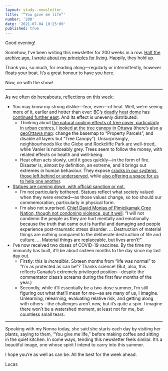 ```yaml
---
layout: study--newsletter
title: '“You give me life”'
number: '200'
date: '2021-07-04 10:25:00'
published: true
---
```


Good evening!

Somehow, I’ve been writing this newsletter for 200 weeks in a row. [Half the archive ago, I wrote about my principles for living.](https://lucascherkewski.com/hit-and-miss/100-living-principles/) Happily, they hold up.

Thank you, so much, for reading along—regularly or intermittently, however floats your boat. It’s a great honour to have you here.

Now, on with the show!

---

As we often do hereabouts, reflections on this week:

- You may know my strong dislike—fear, even—of heat. Well, we’re seeing more of it, earlier and hotter than ever: [BC’s deadly heat dome](https://www.cbc.ca/news/canada/british-columbia/heat-wave-719-deaths-1.6088793) has [continued further east](https://www.cbc.ca/news/canada/manitoba/prairies-extreme-temperatures-records-1.6089145). And its effect is unevenly distributed:
	- Thinking about [the natural cooling effects of tree cover, particularly in urban centres](https://theconversation.com/can-trees-really-cool-our-cities-down-44099), I [looked at the tree canopy in Ottawa](https://ncc-ccn.gc.ca/our-plans/tree-canopy-assessment-canada-capital-region) (there’s also [a geoOttawa map](https://maps.ottawa.ca/geoOttawa/): change the basemap to “Property Parcels”, and disable all layers but “Tree Canopy”). Unsurprisingly, neighbourhoods like the Glebe and Rockcliffe Park are well-treed, while Vanier is noticeably grey. Trees seem to follow the money, with related effects on health and well-being.
	- Heat often acts slowly, until it goes quickly—in the form of fire. Disaster is, almost by definition, an extreme, and it brings out extremes in human behaviour. They expose [cracks in our systems, those left behind or underserved](https://www.theglobeandmail.com/canada/article-abysmal-attempt-lytton-bc-wildfire-response-criticized-by-indigenous/), while [also offering a space for us to help one another](https://www.theglobeandmail.com/canada/article-restore-faith-in-humanity-bc-wildfire-evacuees-firefighters-find/).
- [Statues are coming down, with official sanction or not.](https://www.bbc.com/news/world-us-canada-57693683)
	- I’m not particularly bothered. Statues reflect what society valued when they were erected—as those values change, so too should our commemoration, particularly in physical form.
	- I’m also not surprised. [Chief David Monias of Pimicikamak Cree Nation, though not condoning violence, put it well](https://mkonation.com/noprideingenocideevent/): “I will not condemn the people as they are hurt mentally and emotionally because the truth that came out is hurtful and damaging and people experience post-traumatic stress disorder. … Destruction of material things are nothing compared to the deliberate destruction of life and culture. … Material things are replaceable, but lives aren’t!”
- I’ve now received two doses of COVID-19 vaccines. By the time my immunity has built, it’ll be about sixteen months to the day since my last day out.
	- Firstly: this is _incredible_. Sixteen months from “life was normal” to “I’m as protected as can be”? Thanks science! (But, also, this reflects Canada’s extremely privileged position—despite the commentator class’s screams during the first few months of the year.)
	- Secondly, while it’ll essentially be a two-dose summer, I’m still figuring out what that’ll mean for me—as are many of us, I imagine. Unlearning, relearning, evaluating relative risk, and getting along with others—the challenges aren’t new, but it’s quite a spin. I imagine there won’t be a watershed moment, at least not for me, but countless small tears.

---

Speaking with my Nonna today, she said she starts each day by visiting her plants, saying to them, “You give me life,” before making coffee and sitting in the quiet kitchen. In some ways, tending this newsletter feels similar. It’s a beautiful image, one whose spirit I intend to carry into this summer.

I hope you’re as well as can be. All the best for the week ahead.

Lucas